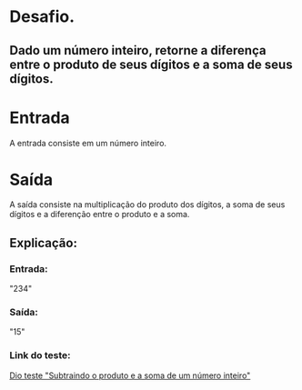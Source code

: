 # Desafio. 
## Dado um número inteiro, retorne a diferença entre o produto de seus dígitos e a soma de seus dígitos.

# Entrada
A entrada consiste em um número inteiro.

# Saída
A saída consiste na multiplicação do produto dos dígitos, a soma de seus dígitos e a diferenção entre o produto e a soma.

## Explicação: 

### Entrada: 
"234"

### Saída: 
"15"


### Link do teste:
[Dio teste "Subtraindo o produto e a soma de um número inteiro"](https://web.dio.me/coding/desafios-basicos-c-pottencial/algorithm/subtraindo-o-produto-e-a-soma-de-um-numero-inteiro?back=/track/pottencial-net-developer&tab=undefined&moduleId=undefined)
